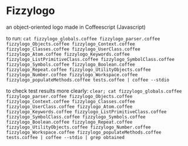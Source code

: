 # Fizzylogo
an object-oriented logo made in Coffeescript (Javascript)

to run: ```cat fizzylogo_globals.coffee fizzylogo_parser.coffee fizzylogo_Objects.coffee fizzylogo_Context.coffee fizzylogo_Classes.coffee fizzylogo_UserClass.coffee fizzylogo_Atom.coffee fizzylogo_Keywords.coffee fizzylogo_ListPrimitiveClass.coffee fizzylogo_SymbolClass.coffee fizzylogo_Symbols.coffee fizzylogo_Boolean.coffee fizzylogo_Repeat.coffee fizzylogo_UtilityObjects.coffee fizzylogo_Number.coffee fizzylogo_Workspace.coffee fizzylogo_populateMethods.coffee tests.coffee | coffee --stdio```

to check test results more clearly: ```clear; cat fizzylogo_globals.coffee fizzylogo_parser.coffee fizzylogo_Objects.coffee fizzylogo_Context.coffee fizzylogo_Classes.coffee fizzylogo_UserClass.coffee fizzylogo_Atom.coffee fizzylogo_Keywords.coffee fizzylogo_ListPrimitiveClass.coffee fizzylogo_SymbolClass.coffee fizzylogo_Symbols.coffee fizzylogo_Boolean.coffee fizzylogo_Repeat.coffee fizzylogo_UtilityObjects.coffee fizzylogo_Number.coffee fizzylogo_Workspace.coffee fizzylogo_populateMethods.coffee tests.coffee | coffee --stdio | grep obtained```
